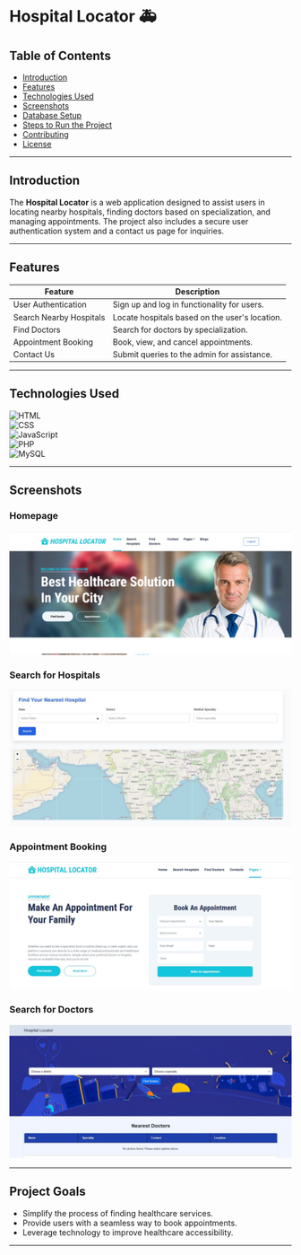 # Hospital Locator 🚑  

## Table of Contents  
- [Introduction](#introduction)  
- [Features](#features)  
- [Technologies Used](#technologies-used)  
- [Screenshots](#screenshots)  
- [Database Setup](#database-setup)  
- [Steps to Run the Project](#steps-to-run-the-project)  
- [Contributing](#contributing)  
- [License](#license)  


---

## Introduction  
The **Hospital Locator** is a web application designed to assist users in locating nearby hospitals, finding doctors based on specialization, and managing appointments. The project also includes a secure user authentication system and a contact us page for inquiries.  


---


## Features

| Feature               | Description                                     |  
|-----------------------|-------------------------------------------------|  
| User Authentication   | Sign up and log in functionality for users.     |  
| Search Nearby Hospitals | Locate hospitals based on the user's location.|  
| Find Doctors          | Search for doctors by specialization.           |  
| Appointment Booking   | Book, view, and cancel appointments.            |  
| Contact Us            | Submit queries to the admin for assistance.     |  
  

---

## Technologies Used  
 
![HTML](https://img.shields.io/badge/HTML-5-orange)  
![CSS](https://img.shields.io/badge/CSS-3-blue)  
![JavaScript](https://img.shields.io/badge/JavaScript-ES6-yellow)  
![PHP](https://img.shields.io/badge/PHP-7.4-purple)  
![MySQL](https://img.shields.io/badge/MySQL-8.0-blue)  

---

## Screenshots  

### Homepage  
![Homepage](screenshots/homepage.jpg)  

### Search for Hospitals  
![Hospital Search](screenshots/maps.jpg)  

### Appointment Booking  
![Appointment Booking](screenshots/appointment.jpg)  

### Search for Doctors 
![Contact Us Page](screenshots/doctor.jpg)  

  

---

## Project Goals  
- Simplify the process of finding healthcare services.  
- Provide users with a seamless way to book appointments.  
- Leverage technology to improve healthcare accessibility.  
---
